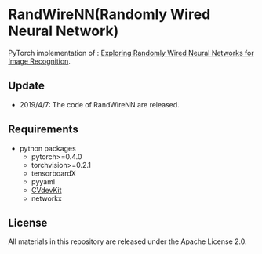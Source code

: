 # RandWireNN(Randomly Wired Neural Network)

PyTorch implementation of :
[Exploring Randomly Wired Neural Networks for Image Recognition](https://arxiv.org/abs/1904.01569).

## Update
- 2019/4/7: The code of RandWireNN are released.

## Requirements
- python packages
  - pytorch>=0.4.0
  - torchvision>=0.2.1
  - tensorboardX
  - pyyaml
  - [CVdevKit](https://github.com/JiaminRen/CVdevKit.git)
  - networkx

## License
All materials in this repository are released under the  Apache License 2.0.
